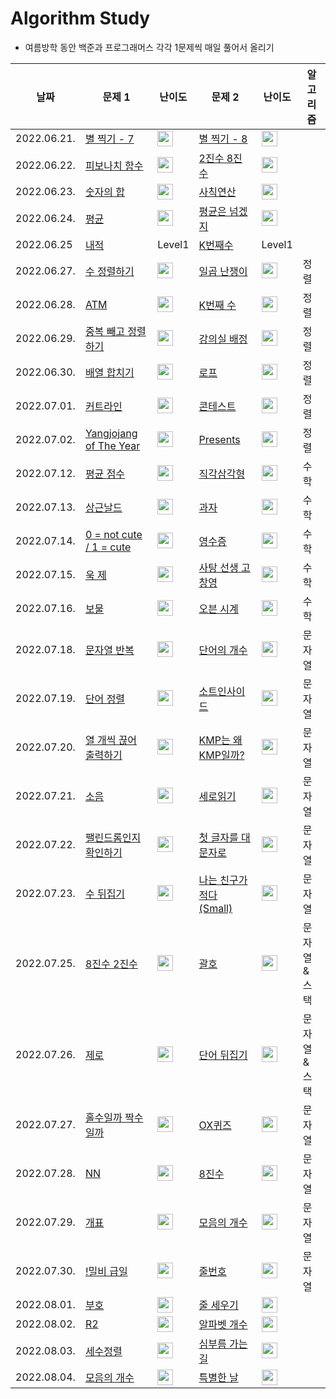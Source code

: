 # Algorithm Study
- 여름방학 동안 백준과 프로그래머스 각각 1문제씩 매일 풀어서 올리기

|날짜|문제 1|난이도|문제 2|난이도|알고리즘|
|------|---|---|---|---|---|
|2022.06.21.|[별 찍기 - 7](https://www.acmicpc.net/problem/2444)|<img height="25px" width="25px" src="https://static.solved.ac/tier_small/3.svg"/>|[별 찍기 - 8](https://www.acmicpc.net/problem/2445)|<img height="25px" width="25px" src="https://static.solved.ac/tier_small/3.svg"/>||
|2022.06.22.|[피보나치 함수](https://www.acmicpc.net/problem/1003)|<img height="25px" width="25px" src="https://static.solved.ac/tier_small/8.svg"/>|[2진수 8진수](https://www.acmicpc.net/problem/1373)|<img height="25px" width="25px" src="https://static.solved.ac/tier_small/5.svg"/>||
|2022.06.23.|[숫자의 합](https://www.acmicpc.net/problem/11720)|<img height="25px" width="25px" src="https://static.solved.ac/tier_small/2.svg"/>|[사칙연산](https://www.acmicpc.net/problem/13420)|<img height="25px" width="25px" src="https://static.solved.ac/tier_small/4.svg"/>||
|2022.06.24.|[평균](https://www.acmicpc.net/problem/1546)|<img height="25px" width="25px" src="https://static.solved.ac/tier_small/5.svg"/>|[평균은 넘겠지](https://www.acmicpc.net/problem/4344)|<img height="25px" width="25px" src="https://static.solved.ac/tier_small/5.svg"/>||
|2022.06.25|[내적](https://programmers.co.kr/learn/courses/30/lessons/70128)|Level1|[K번째수](https://programmers.co.kr/learn/courses/30/lessons/42748)|Level1||
|2022.06.27.|[수 정렬하기](https://www.acmicpc.net/problem/2750)|<img height="25px" width="25px" src="https://static.solved.ac/tier_small/4.svg"/>|[일곱 난쟁이](https://www.acmicpc.net/problem/2309)|<img height="25px" width="25px" src="https://static.solved.ac/tier_small/5.svg"/>|정렬|
|2022.06.28.|[ATM](https://www.acmicpc.net/problem/11399)|<img height="25px" width="25px" src="https://static.solved.ac/tier_small/7.svg"/>|[K번째 수](https://www.acmicpc.net/problem/11004)|<img height="25px" width="25px" src="https://static.solved.ac/tier_small/6.svg"/>|정렬|
|2022.06.29.|[중복 빼고 정렬하기](https://www.acmicpc.net/problem/10867)|<img height="25px" width="25px" src="https://static.solved.ac/tier_small/6.svg"/>|[강의실 배정](https://www.acmicpc.net/problem/11000)|<img height="25px" width="25px" src="https://static.solved.ac/tier_small/11.svg"/>|정렬|
|2022.06.30.|[배열 합치기]()|<img height="25px" width="25px" src="https://static.solved.ac/tier_small/6.svg"/>|[로프](https://www.acmicpc.net/problem/2217)|<img height="25px" width="25px" src="https://static.solved.ac/tier_small/7.svg"/>|정렬|
|2022.07.01.|[커트라인](https://www.acmicpc.net/problem/25305)|<img height="25px" width="25px" src="https://static.solved.ac/tier_small/4.svg"/>|[콘테스트](https://www.acmicpc.net/problem/5576)|<img height="25px" width="25px" src="https://static.solved.ac/tier_small/4.svg"/>|정렬|
|2022.07.02.|[Yangjojang of The Year](https://www.acmicpc.net/problem/11557)|<img height="25px" width="25px" src="https://static.solved.ac/tier_small/5.svg"/>|[Presents](https://www.acmicpc.net/problem/13771)|<img height="25px" width="25px" src="https://static.solved.ac/tier_small/4.svg"/>|정렬|
|2022.07.12.|[평균 점수](https://www.acmicpc.net/problem/10039)|<img height="25px" width="25px" src="https://static.solved.ac/tier_small/2.svg"/>|[직각삼각형](https://www.acmicpc.net/problem/4153)|<img height="25px" width="25px" src="https://static.solved.ac/tier_small/3.svg"/>|수학|
|2022.07.13.|[상근날드](https://www.acmicpc.net/problem/5543)|<img height="25px" width="25px" src="https://static.solved.ac/tier_small/2.svg"/>|[과자](https://www.acmicpc.net/problem/10156)|<img height="25px" width="25px" src="https://static.solved.ac/tier_small/2.svg"/>|수학|
|2022.07.14.|[0 = not cute / 1 = cute](https://www.acmicpc.net/problem/10886)|<img height="25px" width="25px" src="https://static.solved.ac/tier_small/3.svg"/>|[영수증](https://www.acmicpc.net/problem/5565)|<img height="25px" width="25px" src="https://static.solved.ac/tier_small/3.svg"/>|수학|
|2022.07.15.|[욱 제](https://www.acmicpc.net/problem/17356)|<img height="25px" width="25px" src="https://static.solved.ac/tier_small/2.svg"/>|[사탕 선생 고창영](https://www.acmicpc.net/problem/2547)|<img height="25px" width="25px" src="https://static.solved.ac/tier_small/3.svg"/>|수학|
|2022.07.16.|[보물](https://www.acmicpc.net/problem/1026)|<img height="25px" width="25px" src="https://static.solved.ac/tier_small/7.svg"/>|[오븐 시계](https://www.acmicpc.net/problem/2525)|<img height="25px" width="25px" src="https://static.solved.ac/tier_small/3.svg"/>|수학|
|2022.07.18.|[문자열 반복](https://www.acmicpc.net/problem/2675)|<img height="25px" width="25px" src="https://static.solved.ac/tier_small/4.svg"/>|[단어의 개수](https://www.acmicpc.net/problem/1152)|<img height="25px" width="25px" src="https://static.solved.ac/tier_small/4.svg"/>|문자열|
|2022.07.19.|[단어 정렬](https://www.acmicpc.net/problem/1181)|<img height="25px" width="25px" src="https://static.solved.ac/tier_small/6.svg"/>|[소트인사이드](https://www.acmicpc.net/problem/1427)|<img height="25px" width="25px" src="https://static.solved.ac/tier_small/6.svg"/>|문자열|
|2022.07.20.|[열 개씩 끊어 출력하기](https://www.acmicpc.net/problem/11721)|<img height="25px" width="25px" src="https://static.solved.ac/tier_small/3.svg"/>|[KMP는 왜 KMP일까?](https://www.acmicpc.net/problem/2902)|<img height="25px" width="25px" src="https://static.solved.ac/tier_small/4.svg"/>|문자열|
|2022.07.21.|[소음](https://www.acmicpc.net/problem/2935)|<img height="25px" width="25px" src="https://static.solved.ac/tier_small/3.svg"/>|[세로읽기](https://www.acmicpc.net/problem/10798)|<img height="25px" width="25px" src="https://static.solved.ac/tier_small/5.svg"/>|문자열|
|2022.07.22.|[팰린드롬인지 확인하기](https://www.acmicpc.net/problem/10988)|<img height="25px" width="25px" src="https://static.solved.ac/tier_small/4.svg"/>|[첫 글자를 대문자로](https://www.acmicpc.net/problem/4458)|<img height="25px" width="25px" src="https://static.solved.ac/tier_small/4.svg"/>|문자열|
|2022.07.23.|[수 뒤집기](https://www.acmicpc.net/problem/3062)|<img height="25px" width="25px" src="https://static.solved.ac/tier_small/4.svg"/>|[나는 친구가 적다 (Small)](https://www.acmicpc.net/problem/16171)|<img height="25px" width="25px" src="https://static.solved.ac/tier_small/6.svg"/>|문자열|
|2022.07.25.|[8진수 2진수](https://www.acmicpc.net/problem/1212)|<img height="25px" width="25px" src="https://static.solved.ac/tier_small/4.svg"/>|[괄호](https://www.acmicpc.net/problem/9012)|<img height="25px" width="25px" src="https://static.solved.ac/tier_small/7.svg"/>|문자열 & 스택|
|2022.07.26.|[제로](https://www.acmicpc.net/problem/10773)|<img height="25px" width="25px" src="https://static.solved.ac/tier_small/7.svg"/>|[단어 뒤집기](https://www.acmicpc.net/problem/9093)|<img height="25px" width="25px" src="https://static.solved.ac/tier_small/5.svg"/>|문자열 & 스택|
|2022.07.27.|[홀수일까 짝수일까](https://www.acmicpc.net/problem/5988)|<img height="25px" width="25px" src="https://static.solved.ac/tier_small/3.svg"/>|[OX퀴즈](https://www.acmicpc.net/problem/8958)|<img height="25px" width="25px" src="https://static.solved.ac/tier_small/4.svg"/>|문자열|
|2022.07.28.|[NN](https://www.acmicpc.net/problem/11944)|<img height="25px" width="25px" src="https://static.solved.ac/tier_small/4.svg"/>|[8진수](https://www.acmicpc.net/problem/2998)|<img height="25px" width="25px" src="https://static.solved.ac/tier_small/4.svg"/>|문자열|
|2022.07.29.|[개표](https://www.acmicpc.net/problem/10102)|<img height="25px" width="25px" src="https://static.solved.ac/tier_small/4.svg"/>|[모음의 개수](https://www.acmicpc.net/problem/10987)|<img height="25px" width="25px" src="https://static.solved.ac/tier_small/3.svg"/>|문자열|
|2022.07.30.|[!밀비 급일](https://www.acmicpc.net/problem/11365)|<img height="25px" width="25px" src="https://static.solved.ac/tier_small/2.svg"/>|[줄번호](https://www.acmicpc.net/problem/4470)|<img height="25px" width="25px" src="https://static.solved.ac/tier_small/3.svg"/>|문자열|
|2022.08.01.|[부호](https://www.acmicpc.net/problem/1247)|<img height="25px" width="25px" src="https://static.solved.ac/tier_small/3.svg"/>|[줄 세우기](https://www.acmicpc.net/problem/1681)|<img height="25px" width="25px" src="https://static.solved.ac/tier_small/4.svg"/>|
|2022.08.02.|[R2](https://www.acmicpc.net/problem/3046)|<img height="25px" width="25px" src="https://static.solved.ac/tier_small/2.svg"/>|[알파벳 개수](https://www.acmicpc.net/problem/10808)|<img height="25px" width="25px" src="https://static.solved.ac/tier_small/2.svg"/>|
|2022.08.03.|[세수정렬](https://www.acmicpc.net/problem/2752)|<img height="25px" width="25px" src="https://static.solved.ac/tier_small/2.svg"/>|[심부름 가는 길](https://www.acmicpc.net/problem/5554)|<img height="25px" width="25px" src="https://static.solved.ac/tier_small/2.svg"/>|
|2022.08.04.|[모음의 개수](https://www.acmicpc.net/problem/1264)|<img height="25px" width="25px" src="https://static.solved.ac/tier_small/2.svg"/>|[특별한 날](https://www.acmicpc.net/problem/10768)|<img height="25px" width="25px" src="https://static.solved.ac/tier_small/2.svg"/>|
